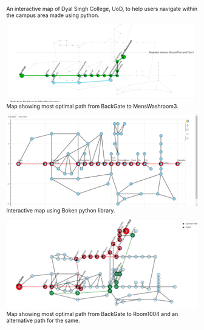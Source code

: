 An interactive map of Dyal Singh College, UoD, to help users navigate within the campus area made using python.

![](Images/example0.png)
Map showing most optimal path from BackGate to MensWashroom3.

![](Images/example1.png)
Interactive map using Boken python library.

![](Images/example2.png)
Map showing most optimal path from BackGate to Room1004 and an alternative path for the same.

